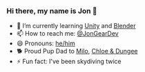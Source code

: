### Hi there, my name is Jon 👋

- 🌱 I’m currently learning [Unity](https://unity.com/) and [Blender](https://www.blender.org/)
- 📫 How to reach me: [@JonGearDev](https://twitter.com/JonGearDev)
- 😄 Pronouns: [he/him](https://www.mypronouns.org/he-him)
- 🐕 Proud Pup Dad to [Milo](http://milothedoxie.com), [Chloe & Dungee](https://www.instagram.com/dungee_and_chloe/)
- ⚡ Fun fact: I've been skydiving twice
